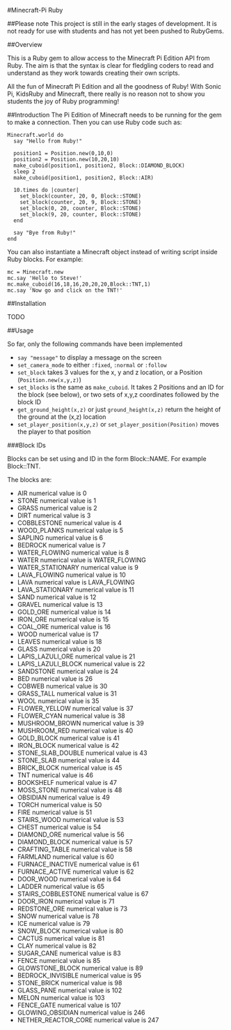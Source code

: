 #Minecraft-Pi Ruby

##Please note
This project is still in the early stages of development. It is not ready for use
with students and has not yet been pushed to RubyGems.

##Overview

This is a Ruby gem to allow access to the Minecraft Pi Edition API from Ruby.
The aim is that the syntax is clear for fledgling coders to read and
understand as they work towards creating their own scripts.

All the fun of Minecraft Pi Edition and all the goodness of Ruby! With Sonic Pi, 
KidsRuby and Minecraft, there really is no reason not to show you students the 
joy of Ruby programming!

##Introduction
The Pi Edition of Minecraft needs to be running for the gem to make a connection. Then you can use Ruby 
code such as:
```
Minecraft.world do
  say "Hello from Ruby!"
    
  position1 = Position.new(0,10,0)
  position2 = Position.new(10,20,10)
  make_cuboid(position1, position2, Block::DIAMOND_BLOCK)
  sleep 2
  make_cuboid(position1, position2, Block::AIR)
  
  10.times do |counter|
    set_block(counter, 20, 0, Block::STONE)
    set_block(counter, 20, 9, Block::STONE)
    set_block(0, 20, counter, Block::STONE)
    set_block(9, 20, counter, Block::STONE)
  end
  
  say "Bye from Ruby!"  
end
```

You can also instantiate a Minecraft object instead of writing script inside Ruby blocks.
For example:
```
mc = Minecraft.new
mc.say 'Hello to Steve!'
mc.make_cuboid(16,18,16,20,20,20,Block::TNT,1)
mc.say 'Now go and click on the TNT!'
```
##Installation

TODO

##Usage

So far, only the following commands have been implemented

- `say "message"` to display a message on the screen
- `set_camera_mode` to either `:fixed`, `:normal` or `:follow` 
- `set_block` takes 3 values for the x, y and z location, or a Position (`Position.new(x,y,z)`)
- `set_blocks` is the same as `make_cuboid`. It takes 2 Positions and an ID for the block (see below), or 
two sets of x,y,z coordinates followed by the block ID
- `get_ground_height(x,z)` or just `ground_height(x,z)` return the height of the ground at the (x,z) location
- `set_player_position(x,y,z)` or `set_player_position(Position)` moves the player to that position

###Block IDs

Blocks can be set using and ID in the form Block::NAME. For example Block::TNT.

The blocks are:

-  AIR                 numerical value is 0
-  STONE               numerical value is 1
-  GRASS               numerical value is 2
-  DIRT                numerical value is 3
-  COBBLESTONE         numerical value is 4
-  WOOD_PLANKS         numerical value is 5
-  SAPLING             numerical value is 6
-  BEDROCK             numerical value is 7
-  WATER_FLOWING       numerical value is 8
-  WATER               numerical value is WATER_FLOWING
-  WATER_STATIONARY    numerical value is 9
-  LAVA_FLOWING        numerical value is 10
-  LAVA                numerical value is LAVA_FLOWING
-  LAVA_STATIONARY     numerical value is 11
-  SAND                numerical value is 12
-  GRAVEL              numerical value is 13
-  GOLD_ORE            numerical value is 14
-  IRON_ORE            numerical value is 15
-  COAL_ORE            numerical value is 16
-  WOOD                numerical value is 17
-  LEAVES              numerical value is 18
-  GLASS               numerical value is 20
-  LAPIS_LAZULI_ORE    numerical value is 21
-  LAPIS_LAZULI_BLOCK  numerical value is 22
-  SANDSTONE           numerical value is 24
-  BED                 numerical value is 26
-  COBWEB              numerical value is 30
-  GRASS_TALL          numerical value is 31
-  WOOL                numerical value is 35
-  FLOWER_YELLOW       numerical value is 37
-  FLOWER_CYAN         numerical value is 38
-  MUSHROOM_BROWN      numerical value is 39
-  MUSHROOM_RED        numerical value is 40
-  GOLD_BLOCK          numerical value is 41
-  IRON_BLOCK          numerical value is 42
-  STONE_SLAB_DOUBLE   numerical value is 43
-  STONE_SLAB          numerical value is 44
-  BRICK_BLOCK         numerical value is 45
-  TNT                 numerical value is 46
-  BOOKSHELF           numerical value is 47
-  MOSS_STONE          numerical value is 48
-  OBSIDIAN            numerical value is 49
-  TORCH               numerical value is 50
-  FIRE                numerical value is 51
-  STAIRS_WOOD         numerical value is 53
-  CHEST               numerical value is 54
-  DIAMOND_ORE         numerical value is 56
-  DIAMOND_BLOCK       numerical value is 57
-  CRAFTING_TABLE      numerical value is 58
-  FARMLAND            numerical value is 60
-  FURNACE_INACTIVE    numerical value is 61
-  FURNACE_ACTIVE      numerical value is 62
-  DOOR_WOOD           numerical value is 64
-  LADDER              numerical value is 65
-  STAIRS_COBBLESTONE  numerical value is 67
-  DOOR_IRON           numerical value is 71
-  REDSTONE_ORE        numerical value is 73
-  SNOW                numerical value is 78
-  ICE                 numerical value is 79
-  SNOW_BLOCK          numerical value is 80
-  CACTUS              numerical value is 81
-  CLAY                numerical value is 82
-  SUGAR_CANE          numerical value is 83
-  FENCE               numerical value is 85
-  GLOWSTONE_BLOCK     numerical value is 89
-  BEDROCK_INVISIBLE   numerical value is 95
-  STONE_BRICK         numerical value is 98
-  GLASS_PANE          numerical value is 102
-  MELON               numerical value is 103
-  FENCE_GATE          numerical value is 107
-  GLOWING_OBSIDIAN    numerical value is 246
-  NETHER_REACTOR_CORE numerical value is 247

